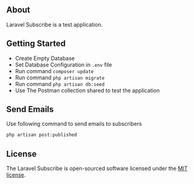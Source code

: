 ## About

Laravel Subscribe is a test application.

## Getting Started

- Create Empty Database
- Set Database Configuration in `.env` file
- Run command `composer update`
- Run command `php artisan migrate`
- Run command `php artisan db:seed`
- Use The Postman collection shared to test the application

## Send Emails
Use following command to send emails to subscribers

```bash
php artisan post:published
```

## License

The Laravel Subscribe is open-sourced software licensed under the [MIT license](https://opensource.org/licenses/MIT).
